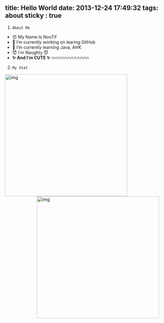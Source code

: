 title: Hello World
date: 2013-12-24 17:49:32
tags: about
sticky : true
---


1. `About Me`

- 😙 My Name Is NooTif
- 🔭 I’m currently working on learing GitHub
- 🌱 I’m currently learning Java, AHK  
- 😈 I'm Naughty 😈
- **✨ And I'm CUTE ✨**
🔥🔥🔥🔥🔥🔥🔥🔥🔥🔥🔥🔥

2. `My Stat`


<img src="https://github-readme-stats.vercel.app/api?username=nootifmemory&show_icons=true&theme=tokyonight&hide_title=true&line_height=32" alt="img" width="400" ><img align="right" src="https://github-readme-stats.vercel.app/api/top-langs/?username=nootifmemory&theme=tokyonight&" alt="img" width="400" >



